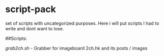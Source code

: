 # script-pack
set of scripts with uncategorized purposes. Here i will put scripts I had to write and dont want to lose.

##Scripts:

*grab2ch.sh* -   Grabber for imageboard 2ch.hk and its posts / images 
